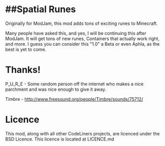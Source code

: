 ##Spatial Runes
======
Originally for ModJam, this mod adds tons of exciting runes to Minecraft.

Many people have asked this, and yes, I will be continuing this after ModJam. It will get tons of new runes, Containers that actually work right, and more. I guess you can consider this "1.0" a Beta or even Aphla, as the best is yet to come.

Thanks!
======

P_U_R_E - Some random person off the internet who makes a nice parchment and was nice enough to give it away.

Timbre - http://www.freesound.org/people/Timbre/sounds/75712/

Licence
======

This mod, along with all other CodeLiners projects, are licenced under the BSD Licence. This licence is located at LICENCE.md